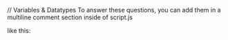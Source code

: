 // Variables & Datatypes
To answer these questions, you can add them in a multiline comment section inside of script.js

like this: